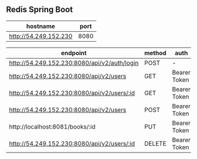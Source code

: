 ## Redis Spring Boot

hostname | port
------------- | -------------
http://54.249.152.230 | 8080

endpoint  | method | auth | request body
------------- | ------------- | ------------- | -------------
http://54.249.152.230:8080/api/v2/auth/login | POST | - | {"password":"password","phone":"08123456789"}
http://54.249.152.230:8080/api/v2/users | GET | Bearer Token | 
http://54.249.152.230:8080/api/v2/users/:id | GET | Bearer Token | 
http://54.249.152.230:8080/api/v2/users | POST | Bearer Token | {"name":"riko","email":"hendra@gmail.com","phone":"0891234567","password":"password"}
http://localhost:8081/books/:id | PUT | Bearer Token | {"id": 5,"name":"riko","email":"hendra@gmail.com","phone":"123123123","password":"password"}
http://54.249.152.230:8080/api/v2/users/:id | DELETE | Bearer Token | 
